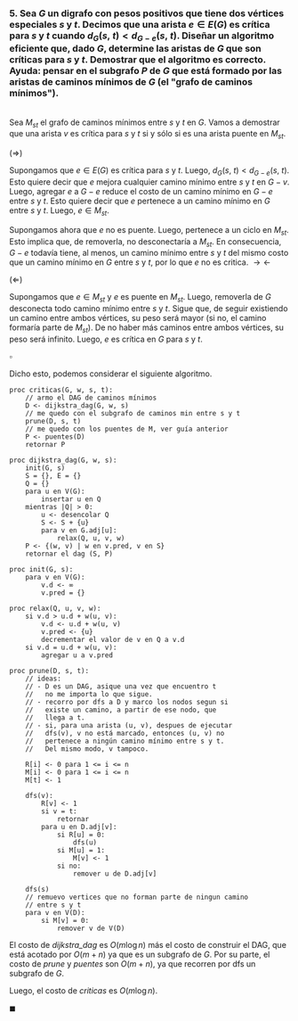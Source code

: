 ### 5. Sea $G$ un digrafo con pesos positivos que tiene dos vértices especiales $s$ y $t$. Decimos que una arista $e \in E(G)$ es crítica para $s$ y $t$ cuando $d_G(s,\ t) < d_{G−e}(s,\ t)$. Diseñar un algoritmo eficiente que, dado $G$, determine las aristas de $G$ que son críticas para $s$ y $t$. Demostrar que el algoritmo es correcto. Ayuda: pensar en el subgrafo $P$ de $G$ que está formado por las aristas de caminos mínimos de $G$ (el "grafo de caminos mínimos").

\
Sea $M_{st}$ el grafo de caminos mínimos entre $s$ y $t$ en $G$. Vamos a demostrar que una arista $v$ es crítica para $s$ y $t$ si y sólo si es una arista puente en $M_{st}$.

$(\Longrightarrow)$

Supongamos que $e \in E(G)$ es crítica para $s$ y $t$. Luego, $d_G(s,\ t) < d_{G-e}(s,\ t)$. Esto quiere decir que $e$ mejora cualquier camino mínimo entre $s$ y $t$ en $G-v$. Luego, agregar $e$ a $G - e$ reduce el costo de un camino mínimo en $G - e$ entre $s$ y $t$. Esto quiere decir que $e$ pertenece a un camino mínimo en $G$ entre $s$ y $t$. Luego, $e \in M_{st}$.

Supongamos ahora que $e$ no es puente. Luego, pertenece a un ciclo en $M_{st}$. Esto implica que, de removerla, no desconectaría a $M_{st}$. En consecuencia, $G - e$ todavía tiene, al menos, un camino mínimo entre $s$ y $t$ del mismo costo que un camino mínimo en $G$ entre $s$ y $t$, por lo que $e$ no es critica. $\rightarrow\leftarrow$ 

$(\Longleftarrow)$

Supongamos que $e \in M_{st}$ y $e$ es puente en $M_{st}$. Luego, removerla de $G$ desconecta todo camino mínimo entre $s$ y $t$. Sigue que, de seguir existiendo un camino entre ambos vértices, su peso será mayor (si no, el camino formaría parte de $M_{st}$). De no haber más caminos entre ambos vértices, su peso será infinito. Luego, $e$ es crítica en $G$ para $s$ y $t$. 

$\square$

Dicho esto, podemos considerar el siguiente algoritmo.

```
proc criticas(G, w, s, t):
    // armo el DAG de caminos mínimos
    D <- dijkstra_dag(G, w, s)
    // me quedo con el subgrafo de caminos min entre s y t
    prune(D, s, t)
    // me quedo con los puentes de M, ver guía anterior
    P <- puentes(D)
    retornar P
```
```
proc dijkstra_dag(G, w, s):
    init(G, s)
    S = {}, E = {}
    Q = {}
    para u en V(G):
        insertar u en Q
    mientras |Q| > 0:
        u <- desencolar Q
        S <- S + {u}
        para v en G.adj[u]:
            relax(Q, u, v, w)
    P <- {(w, v) | w en v.pred, v en S}
    retornar el dag (S, P)

proc init(G, s):
    para v en V(G):
        v.d <- ∞
        v.pred = {}

proc relax(Q, u, v, w):
    si v.d > u.d + w(u, v):
        v.d <- u.d + w(u, v)
        v.pred <- {u}
        decrementar el valor de v en Q a v.d
    si v.d = u.d + w(u, v):
        agregar u a v.pred
```
```
proc prune(D, s, t):
    // ideas:
    // - D es un DAG, asique una vez que encuentro t
    //   no me importa lo que sigue.
    // - recorro por dfs a D y marco los nodos segun si 
    //   existe un camino, a partir de ese nodo, que
    //   llega a t.
    // - si, para una arista (u, v), despues de ejecutar
    //   dfs(v), v no está marcado, entonces (u, v) no 
    //   pertenece a ningún camino mínimo entre s y t. 
    //   Del mismo modo, v tampoco.

    R[i] <- 0 para 1 <= i <= n
    M[i] <- 0 para 1 <= i <= n
    M[t] <- 1

    dfs(v):
        R[v] <- 1
        si v = t:
            retornar
        para u en D.adj[v]:
            si R[u] = 0:
                dfs(u)
            si M[u] = 1:
                M[v] <- 1
            si no:
                remover u de D.adj[v]

    dfs(s)
    // remuevo vertices que no forman parte de ningun camino
    // entre s y t
    para v en V(D):
        si M[v] = 0:
            remover v de V(D)
```
El costo de *dijkstra_dag* es $O(m\log n)$ más el costo de construir el DAG, que está acotado por $O(m + n)$ ya que es un subgrafo de $G$. Por su parte, el costo de *prune* y *puentes* son $O(m + n)$, ya que recorren por dfs un subgrafo de $G$. 

Luego, el costo de *criticas* es $O(m\log n)$.

$\blacksquare$

